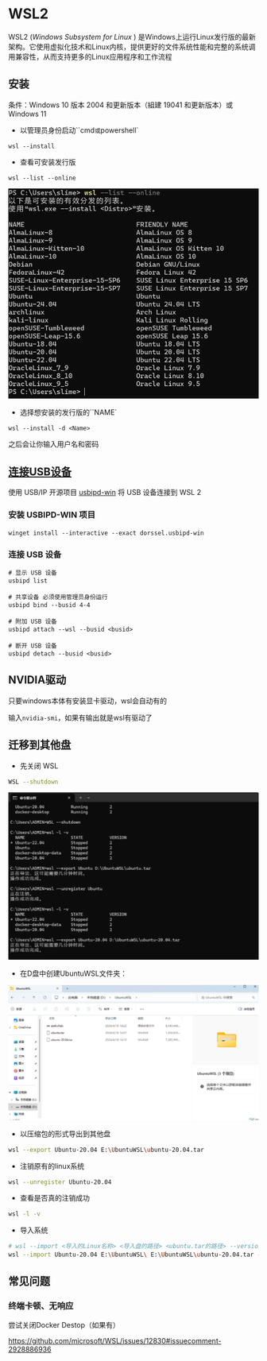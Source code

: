# WSL2

WSL2 (*Windows Subsystem for Linux* ) 是Windows上运行Linux发行版的最新架构。它使用虚拟化技术和Linux内核，提供更好的文件系统性能和完整的系统调用兼容性，从而支持更多的Linux应用程序和工作流程

## 安装

条件：Windows 10 版本 2004 和更新版本（組建 19041 和更新版本）或 Windows 11

- 以管理员身份启动``cmd`或`powershell`

```terminal
wsl --install
```

- 查看可安装发行版

```terminal
wsl --list --online
```

![image-20250722160034883](images/image-20250722160034883.png)

- 选择想安装的发行版的``NAME`

```terminal
wsl --install -d <Name>
```

之后会让你输入用户名和密码

## [连接USB设备](https://learn.microsoft.com/zh-cn/windows/wsl/connect-usb)

使用 USB/IP 开源项目 [usbipd-win](https://github.com/dorssel/usbipd-win) 将 USB 设备连接到 WSL 2 

### 安装 USBIPD-WIN 项目

```terminal
winget install --interactive --exact dorssel.usbipd-win
```

### 连接 USB 设备

```terminal
# 显示 USB 设备
usbipd list

# 共享设备 必须使用管理员身份运行
usbipd bind --busid 4-4

# 附加 USB 设备
usbipd attach --wsl --busid <busid>

# 断开 USB 设备
usbipd detach --busid <busid>
```

## NVIDIA驱动

只要windows本体有安装显卡驱动，wsl会自动有的

输入`nvidia-smi`，如果有输出就是wsl有驱动了

## 迁移到其他盘

- 先关闭 WSL

```bash
WSL --shutdown
```

![alt text](images/WSL2-image.png)

- 在D盘中创建UbuntuWSL文件夹：

![alt text](images/WSL2-image-1.png)

- 以压缩包的形式导出到其他盘

```bash
wsl --export Ubuntu-20.04 E:\UbuntuWSL\ubuntu-20.04.tar
```

- 注销原有的linux系统

```bash
wsl --unregister Ubuntu-20.04
```

- 查看是否真的注销成功

```bash
wsl -l -v
```

- 导入系统

```bash
# wsl --import <导入的Linux名称> <导入盘的路径> <ubuntu.tar的路径> --version 2 (代表wsl2)
wsl --import Ubuntu-20.04 E:\UbuntuWSL\ E:\UbuntuWSL\ubuntu-20.04.tar --version 2
```

## 常见问题

### 终端卡顿、无响应

尝试关闭Docker Destop（如果有）

https://github.com/microsoft/WSL/issues/12830#issuecomment-2928886936
